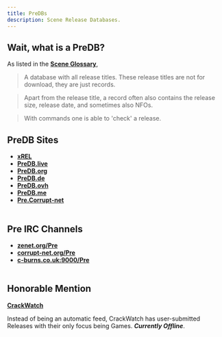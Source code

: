 ```yaml
---
title: PreDBs
description: Scene Release Databases.
---
```


## Wait, what is a PreDB?

As listed in the [**Scene Glossary**](https://ripped.guide/Scene/scene-glossary/),

> A database with all release titles. These release titles are not for download, they are just records.

> Apart from the release title, a record often also contains the release size, release date, and sometimes also NFOs.

> With commands one is able to 'check' a release.

## PreDB Sites
- **[xREL](https://www.xrel.to/releases.html#)** 
- **[PreDB.live](https://predb.live/)**
- **[PreDB.org](https://www.predb.org/)**  
- **[PreDB.de](https://predb.de/)**  
- **[PreDB.ovh](https://predb.ovh/)**  
- **[PreDB.me](https://predb.me/)**   
- **[Pre.Corrupt-net](https://pre.corrupt-net.org/)**
&nbsp;  
&nbsp;
## Pre IRC Channels  
- **[zenet.org/Pre](irc://irc.zenet.org/Pre)**
- **[corrupt-net.org/Pre](irc://irc.corrupt-net.org/Pre)**
- **[c-burns.co.uk:9000/Pre](irc://irc.c-burns.co.uk:9000/Pre)**
&nbsp;  
&nbsp;
## Honorable Mention
**[CrackWatch](https://crackwatch.com/)**

Instead of being an automatic feed, CrackWatch has user-submitted Releases with their only focus being Games. **_Currently Offline_**.
